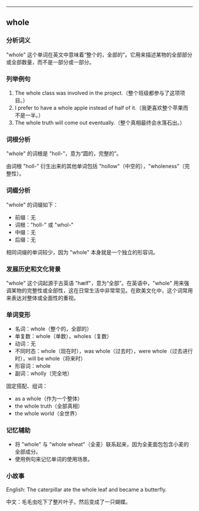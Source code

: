
---------------
## whole
### 分析词义
"whole" 这个单词在英文中意味着“整个的，全部的”。它用来描述某物的全部部分或全部数量，而不是一部分或一部分。

### 列举例句
1. The whole class was involved in the project.（整个班级都参与了这项项目。）
2. I prefer to have a whole apple instead of half of it.（我更喜欢整个苹果而不是一半。）
3. The whole truth will come out eventually.（整个真相最终会水落石出。）

### 词根分析
"whole" 的词根是 "holl-"，意为“圆的，完整的”。

由词根 "holl-" 衍生出来的其他单词包括 "hollow"（中空的），"wholeness"（完整性）。

### 词缀分析
"whole" 的词缀如下：
- 前缀：无
- 词根："holl-" 或 "whol-"
- 中缀：无
- 后缀：无

相同词缀的单词较少，因为 "whole" 本身就是一个独立的形容词。

### 发展历史和文化背景
"whole" 这个词起源于古英语 "hælf"，意为“全部”。在英语中，"whole" 用来强调某物的完整性或全部性，这在日常生活中非常常见。在欧美文化中，这个词常用来表达对整体或全面性的重视。

### 单词变形
- 名词：whole（整个的，全部的）
- 单复数：whole（单数），wholes（复数）
- 动词：无
- 不同时态：whole（现在时），was whole（过去时），were whole（过去进行时），will be whole（将来时）
- 形容词：whole
- 副词：wholly（完全地）

固定搭配、组词：
- as a whole（作为一个整体）
- the whole truth（全部真相）
- the whole world（全世界）

### 记忆辅助
- 将 "whole" 与 "whole wheat"（全麦）联系起来，因为全麦面包包含小麦的全部成分。
- 使用例句来记忆单词的使用场景。

### 小故事
English: The caterpillar ate the whole leaf and became a butterfly.

中文：毛毛虫吃下了整片叶子，然后变成了一只蝴蝶。

